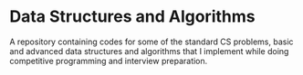 # Data Structures and Algorithms
A repository containing codes for some of the standard CS problems, basic and advanced data structures and algorithms that I implement while doing competitive programming and interview preparation.

